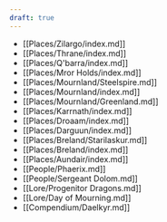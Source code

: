 ```yaml
---
draft: true
---
```

- [[Places/Zilargo/index.md]]
- [[Places/Thrane/index.md]]
- [[Places/Q'barra/index.md]]
- [[Places/Mror Holds/index.md]]
- [[Places/Mournland/Steelspire.md]]
- [[Places/Mournland/index.md]]
- [[Places/Mournland/Greenland.md]]
- [[Places/Karrnath/index.md]]
- [[Places/Droaam/index.md]]
- [[Places/Darguun/index.md]]
- [[Places/Breland/Starilaskur.md]]
- [[Places/Breland/index.md]]
- [[Places/Aundair/index.md]]
- [[People/Phaerix.md]]
- [[People/Sergeant Dolom.md]]
- [[Lore/Progenitor Dragons.md]]
- [[Lore/Day of Mourning.md]]
- [[Compendium/Daelkyr.md]]